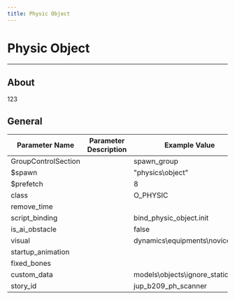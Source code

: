 ```yaml
---
title: Physic Object
---
```


# Physic Object

___

## About

123

## General

| Parameter Name | Parameter Description | Example Value | Possible Parameters |
|---|---|---|---|
| GroupControlSection |  | spawn_group |  |
| $spawn |  | "physics\object" |  |
| $prefetch |  | 8 |  |
| class |  | O_PHYSIC |  |
| remove_time |  |  |  |
| script_binding |  | bind_physic_object.init |  |
| is_ai_obstacle |  | false |  |
| visual |  | dynamics\equipments\novice_suit |  |
| startup_animation |  |  |  |
| fixed_bones |  |  |  |
| custom_data |  | models\objects\ignore_static.ltx |  |
| story_id |  | jup_b209_ph_scanner |  |